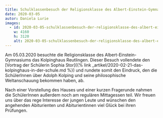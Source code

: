 ```yaml
---
title: Schulklassenbesuch der Religionsklasse des Albert-Einstein-Gymnasiums
date: 2020-03-05
autor: Daniela Lurie
images:
  - id: 2020-03-05-schulklassenbesuch-der-religionsklasse-des-albert-einstein-gymnasiums-1
    w: 4160
    h: 3120
    alt: 2020-03-05-schulklassenbesuch-der-religionsklasse-des-albert-einstein-gymnasiums-1
---
```


<!--mehr-->
Am 05.03.2020 besuchte die Religionsklasse des Albert-Einstein-Gymnasiums das Kolpinghaus Reutlingen. Dieser Besuch vollendete den 
[Vortrag der Schülerin Sophia Stor]({% link _artikel/2020-02-21-das-kolpinghaus-in-der-schule.md %}) und rundete somit den Eindruck, den die SchülerInnen über Adolph Kolping und seine philosophische Weltanschauung bekommen haben, ab. 

Nach einer Vorstellung des Hauses und einer kurzen Fragerunde nahmen die SchülerInnen außerdem noch am regulären Mittagessen teil. 
Wir freuen uns über das rege Interesse der jungen Leute und wünschen den angehenden Abiturienten und Abiturientinnen viel Glück bei ihren Prüfungen.